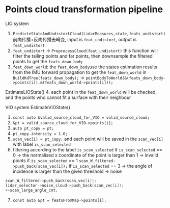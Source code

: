 

# Points cloud transformation pipeline
LIO system
1. `PredicteStateAndUndistortCloud(LidarMeasures,state,feats_undistort)`前向传播+反向传播去畸变, input is `feat_undistort`, output is `feat_undistort`
2. `feat_undistort` -> `PreprocessCloud(feat_undistort)` this function will filter the tailing points and far points, then downsample the filtered points to get the `feats_down_body`
3. `feat_down_world`: the `feat_down_body`use the states estimation results from the IMU forward propagation to get the `feat_down_world` in `BuildKdTree(feats_down_body);` -> `pointBodyToWorld(&(feats_down_body->points[i]),&(feats_down_world->points[i]));`

EstimateLIOState()
 4.  each point in the `feat_down_world` will be checked, and the points who cannot fit a surface with their neighbour 



VIO system
EstimateVIOState()
1. `const auto &valid_source_cloud_for_VIO = valid_source_cloud;`
2. `&pt = valid_source_cloud_for_VIO->points[i];`
3. `auto pt_copy = pt;`
4. `pt_copy.intensity = 1.0;`
5. `scan_vec[i] = pt_copy;` and each point will be saved in the `scan_vec[i]` with label `is_scan_selected`
6. filtering according to the label `is_scan_selected`
if `is_scan_selected` == 0 -> the normalised x coordinate of the point is larger than 1 -> invalid points
if `is_scan_selected` == 1
`scan_W_filtered->push_back(scan_vec[i]);`
if `is_scan_selected` == 3 -> the angle of incidence is larger than the given threshold -> noise
```cpp
scan_W_filtered->push_back(scan_vec[i]);
lidar_selector->noise_cloud->push_back(scan_vec[i]);
++scan_large_angle_cnt;
```

7. `const auto &pt = featsFromMap->points[i];` 
